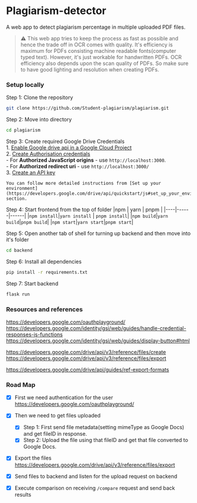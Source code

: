 # Plagiarism-detector
A web app to detect plagiarism percentage in multiple uploaded PDF files.
> ⚠️ This web app tries to keep the process as fast as possible and hence the trade off in OCR comes with quality. It's efficiency is maximum for PDFs consisting machine readable fonts(computer typed text). However, it's just workable for handwritten PDFs. OCR efficiency also depends upon the scan quality of PDFs. So make sure to have good lighting and resolution when creating PDFs.

### Setup locally
Step 1: Clone the repository
```bash
git clone https://github.com/Student-plagiarism/plagiarism.git
```
Step 2: Move into directory
```bash
cd plagiarism
```
Step 3: Create required Google Drive Credentials  
    1. [Enable Google drive api in a Google Cloud Project](https://console.cloud.google.com/flows/enableapi?apiid=drive.googleapis.com)  
    2. [Create Authorisation credentials](https://console.cloud.google.com/apis/credentials)  
        - For **Authorized JavaScript origins** - use `http://localhost:3000`.  
        - For **Authorized redirect uri** - use `http://localhost:3000/`  
    3. [Create an API key](https://console.cloud.google.com/apis/credentials)  

    You can follow more detailed instructions from [Set up your environment](https://developers.google.com/drive/api/quickstart/js#set_up_your_environment) section.

Step 4: Start frontend from the top of folder
|npm | yarn | pnpm |
|----|------|------|
|`npm install`|`yarn install` | `pnpm install`|
|`npm build`|`yarn build`|`pnpm build`|
|`npm start`|`yarn start`|`pnpm start`|

Step 5: Open another tab of shell for turning up backend and then move into it's folder
```bash
cd backend
```

Step 6: Install all dependencies
```bash
pip install -r requirements.txt
```

Step 7: Start backend
```bash
flask run
```

### Resources and references
https://developers.google.com/oauthplayground/  
https://developers.google.com/identity/gsi/web/guides/handle-credential-responses-js-functions  
https://developers.google.com/identity/gsi/web/guides/display-button#html  

https://developers.google.com/drive/api/v3/reference/files/create  
https://developers.google.com/drive/api/v3/reference/files/export  

https://developers.google.com/drive/api/guides/ref-export-formats  

### Road Map
- [x] First we need authentication for the user
https://developers.google.com/oauthplayground/

 - [x] Then we need to get files uploaded  
    - [x] Step 1: First send file metadata(setting mimeType as Google Docs) and get fileID in response.  
    - [x] Step 2: Upload the file using that fileID and get that file converted to Google Docs.

- [x] Export the files
https://developers.google.com/drive/api/v3/reference/files/export

- [x] Send files to backend and listen for the upload request on backend
- [x] Execute comparison on receiving `/compare` request and send back results  
